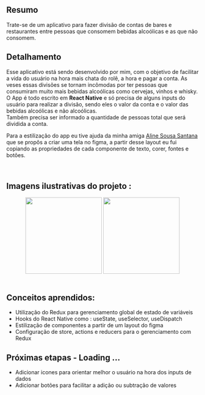 ## Resumo

Trate-se de um aplicativo para fazer divisão de contas de bares e restaurantes entre pessoas que consomem bebidas alcoólicas e as que não consomem.

## Detalhamento

Esse aplicativo está sendo desenvolvido por mim, com o objetivo de facilitar a vida do usuário na hora mais chata do rolê, a hora e pagar a conta. 
As veses essas divisões se tornam incômodas por ter pessoas que consumiram muito mais bebidas alcoólicas como cervejas, vinhos e whisky. 
</br>
O App é todo escrito em **React Native** e só precisa de alguns inputs do usuário para realizar a divisão, sendo eles o valor da conta e o valor das bebidas alcoólicas e não alcoólicas.
</br>
Também precisa ser informado a quantidade de pessoas total que será dividida a conta.
</br>

Para a estilização do app eu tive ajuda da minha amiga [Aline Sousa Santana](https://www.linkedin.com/in/aline-sousa-santana-131535256/) que se propôs a criar uma tela no figma, a partir desse layout eu fui copiando as propriedades de cada componente de texto, corer, fontes e botões.

</br>

## Imagens ilustrativas do projeto : 

<div align="center"  class="image-container" >
<image src = "https://user-images.githubusercontent.com/111225477/243363888-49bd9ff3-6ab3-49c2-ae51-e1e309319b0b.png" width = "200px" >
<image src = "https://user-images.githubusercontent.com/111225477/243363894-b97edf36-f5ea-48fb-8376-7d3ced858092.png" width = "200px" >
</div>

</br>

## Conceitos aprendidos: 
- Utilização do Redux para gerenciamento global de estado de variáveis
- Hooks do React Native como : useState, useSelector, useDispatch
- Estilização de componentes a partir de um layout do figma
- Configuração de store, actions e reducers para o gerenciamento com Redux

## Próximas etapas - Loading ... 
- Adicionar icones para orientar melhor o usuário na hora dos inputs de dados
- Adicionar botões para facilitar a adição ou subtração de valores
